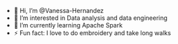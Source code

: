 - 👋 Hi, I’m @Vanessa-Hernandez
- 👀 I’m interested in Data analysis and data engineering
- 🌱 I’m currently learning Apache Spark
- ⚡ Fun fact: I love to do embroidery and take long walks

<!---
Vanessa-Hernandez/Vanessa-Hernandez is a ✨ special ✨ repository because its `README.md` (this file) appears on your GitHub profile.
You can click the Preview link to take a look at your changes.
--->
